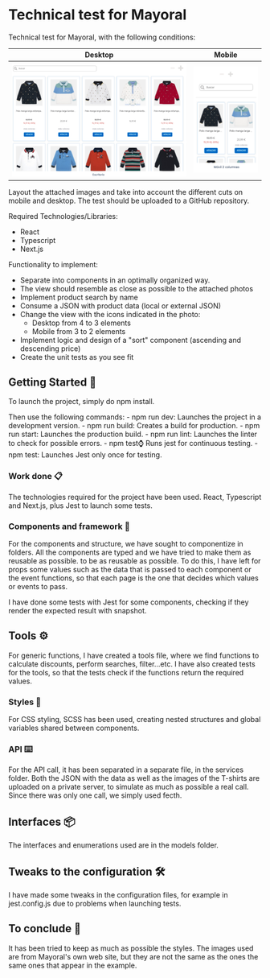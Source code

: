 # Technical test for Mayoral

Technical test for Mayoral, with the following conditions:

|              Desktop              |             Mobile              |
| :-------------------------------: | :-----------------------------: |
| ![Desktop](./.github/desktop.png) | ![Mobile](./.github/mobile.png) |

Layout the attached images and take into account the different cuts on mobile and desktop. The test should be uploaded to a GitHub repository.

Required Technologies/Libraries:

- React
- Typescript
- Next.js

Functionality to implement:

- Separate into components in an optimally organized way.
- The view should resemble as close as possible to the attached photos
- Implement product search by name
- Consume a JSON with product data (local or external JSON)
- Change the view with the icons indicated in the photo:
  - Desktop from 4 to 3 elements
  - Mobile from 3 to 2 elements
- Implement logic and design of a "sort" component (ascending and descending price)
- Create the unit tests as you see fit

## Getting Started 🚀

To launch the project, simply do npm install. 

Then use the following commands:
    - npm run dev: Launches the project in a development version.
    - npm run build: Creates a build for production.
    - npm run start: Launches the production build.
    - npm run lint: Launches the linter to check for possible errors.
    - npm test:watch: Runs jest for continuous testing.
    - npm test: Launches Jest only once for testing.

### Work done 📋

The technologies required for the project have been used. React, Typescript and Next.js, plus Jest to launch some tests. 


### Components and framework 🔧

For the components and structure, we have sought to componentize in folders. All the components are typed and we have tried to make them as reusable as possible.
to be as reusable as possible. To do this, I have left for props some values such as the data that is passed to each component or
the event functions, so that each page is the one that decides which values or events to pass. 

I have done some tests with Jest for some components, checking if they render the expected result with snapshot.

## Tools ⚙️

For generic functions, I have created a tools file, where we find functions to calculate discounts, perform searches, filter...etc.
I have also created tests for the tools, so that the tests check if the functions return the required values.

### Styles 🔩

For CSS styling, SCSS has been used, creating nested structures and global variables shared between components.

### API ⌨️

For the API call, it has been separated in a separate file, in the services folder. Both the JSON with the data
as well as the images of the T-shirts are uploaded on a private server, to simulate as much as possible a real call.
Since there was only one call, we simply used fecth. 

## Interfaces 📦

The interfaces and enumerations used are in the models folder.

## Tweaks to the configuration 🛠️

I have made some tweaks in the configuration files, for example in jest.config.js due to problems when launching tests.

## To conclude 🎁

It has been tried to keep as much as possible the styles. The images used are from Mayoral's own web site, but they are not the same as the ones
the same ones that appear in the example. 


